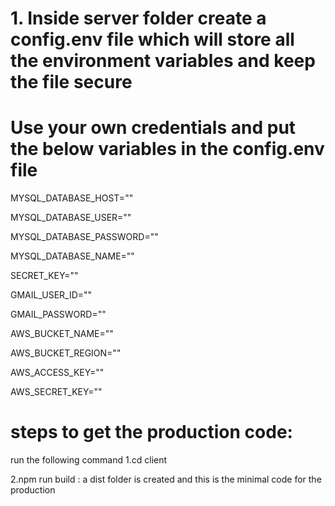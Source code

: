 # 1. Inside server folder create a config.env file which will store all the environment variables and keep the file secure

# Use your own credentials and put the below variables in the config.env file

MYSQL_DATABASE_HOST=""

MYSQL_DATABASE_USER=""

MYSQL_DATABASE_PASSWORD=""

MYSQL_DATABASE_NAME=""

SECRET_KEY=""

GMAIL_USER_ID=""

GMAIL_PASSWORD=""

AWS_BUCKET_NAME=""

AWS_BUCKET_REGION=""

AWS_ACCESS_KEY=""

AWS_SECRET_KEY=""


# steps to get the production code:
run the following command
1.cd client

2.npm run build  : a dist folder is created and this is the minimal code for the production


